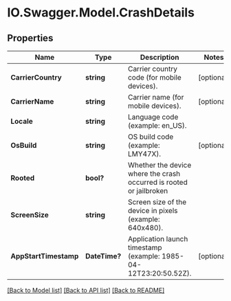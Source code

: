 # IO.Swagger.Model.CrashDetails
## Properties

Name | Type | Description | Notes
------------ | ------------- | ------------- | -------------
**CarrierCountry** | **string** | Carrier country code (for mobile devices).  | [optional] 
**CarrierName** | **string** | Carrier name (for mobile devices).  | [optional] 
**Locale** | **string** | Language code (example: en_US).  | 
**OsBuild** | **string** | OS build code (example: LMY47X).  | [optional] 
**Rooted** | **bool?** | Whether the device where the crash occurred is rooted or jailbroken  | 
**ScreenSize** | **string** | Screen size of the device in pixels (example: 640x480).  | 
**AppStartTimestamp** | **DateTime?** | Application launch timestamp (example: 1985-04-12T23:20:50.52Z).  | [optional] 

[[Back to Model list]](../README.md#documentation-for-models) [[Back to API list]](../README.md#documentation-for-api-endpoints) [[Back to README]](../README.md)

